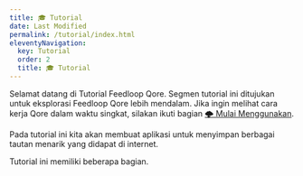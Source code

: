 ```yaml
---
title: 🎓 Tutorial
date: Last Modified
permalink: /tutorial/index.html
eleventyNavigation:
  key: Tutorial
  order: 2
  title: 🎓 Tutorial
---
```


Selamat datang di Tutorial Feedloop Qore. Segmen tutorial ini ditujukan untuk eksplorasi Feedloop Qore lebih mendalam. Jika ingin melihat cara kerja Qore dalam waktu singkat, silakan ikuti bagian [🌩️ Mulai Menggunakan](/mulai/index.html).

Pada tutorial ini kita akan membuat aplikasi untuk menyimpan berbagai tautan menarik yang didapat di internet.

Tutorial ini memiliki beberapa bagian.

[//]: <> (TODO)